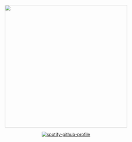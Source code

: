 <div align="center">
<img width="400" height="400" src="https://files.catbox.moe/apj4hu.png">
  
[![spotify-github-profile](https://spotify-github-profile.kittinanx.com/api/view?uid=31xj2mjpcf3mbqv2trhwb7533ioq&cover_image=true&theme=novatorem&show_offline=false&background_color=fef6fa&interchange=false&bar_color=ffffff&bar_color_cover=false)](https://github.com/kittinan/spotify-github-profile)
